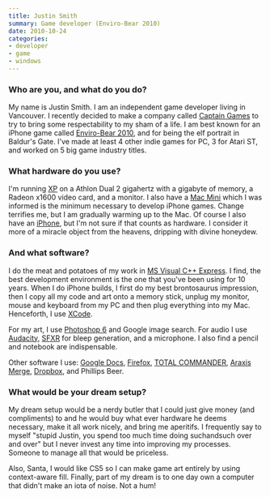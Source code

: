 ```yaml
---
title: Justin Smith
summary: Game developer (Enviro-Bear 2010)
date: 2010-10-24
categories:
- developer
- game
- windows
---
```


### Who are you, and what do you do?

My name is Justin Smith. I am an independent game developer living in Vancouver. I recently decided to make a company called [Captain Games](http://www.captain-games.com/ "Justin's game company website.") to try to bring some respectability to my sham of a life. I am best known for an iPhone game called [Enviro-Bear 2010][enviro-bear-2010-ios], and for being the elf portrait in Baldur's Gate. I've made at least 4 other indie games for PC, 3 for Atari ST, and worked on 5 big game industry titles.

### What hardware do you use?

I'm running [XP][windows-xp] on a Athlon Dual 2 gigahertz with a gigabyte of memory, a Radeon x1600 video card, and a monitor. I also have a [Mac Mini][mac-mini] which I was informed is the minimum necessary to develop iPhone games. Change terrifies me, but I am gradually warming up to the Mac. Of course I also have an [iPhone][], but I'm not sure if that counts as hardware. I consider it more of a miracle object from the heavens, dripping with divine honeydew.

### And what software?

I do the meat and potatoes of my work in [MS Visual C++ Express][visual-studio-express]. I find, the best development environment is the one that you've been using for 10 years. When I do iPhone builds, I first do my best brontosaurus impression, then I copy all my code and art onto a memory stick, unplug my monitor, mouse and keyboard from my PC and then plug everything into my Mac. Henceforth, I use [XCode][].

For my art, I use [Photoshop 6][photoshop] and Google image search. For audio I use [Audacity][], [SFXR][] for bleep generation, and a microphone. I also find a pencil and notebook are indispensable.

Other software I use: [Google Docs][google-docs], [Firefox][], [TOTAL COMMANDER][total-commander], [Araxis Merge][merge], [Dropbox][], and Phillips Beer.

### What would be your dream setup?

My dream setup would be a nerdy butler that I could just give money (and compliments) to and he would buy what ever hardware he deems necessary, make it all work nicely, and bring me aperitifs. I frequently say to myself "stupid Justin, you spend too much time doing suchandsuch over and over" but I never invest any time into improving my processes. Someone to manage all that would be priceless.

Also, Santa, I would like CS5 so I can make game art entirely by using context-aware fill. Finally, part of my dream is to one day own a computer that didn't make an iota of noise. Not a hum!

[audacity]: https://sourceforge.net/projects/audacity/ "An open-source, cross-platform audio editor."
[dropbox]: https://www.dropbox.com/ "Online syncing and storage."
[enviro-bear-2010-ios]: http://survey-smiles.com "A game for the iPhone with a bear driving a car."
[firefox]: https://www.mozilla.org/en-US/firefox/new/ "A cross-platform open-source web browser."
[google-docs]: https://en.wikipedia.org/wiki/Google_Docs "A web-based office suite."
[iphone]: https://en.wikipedia.org/wiki/IPhone_(1st_generation) "A smartphone."
[mac-mini]: https://www.apple.com/mac-mini/ "A small desktop computer."
[merge]: https://www.araxis.com/merge/ "File diff and merging software for Windows."
[photoshop]: https://www.adobe.com/products/photoshop.html "A bitmap image editor."
[sfxr]: http://www.drpetter.se/project_sfxr.html "A sound generator for video games."
[total-commander]: http://www.ghisler.com/ "A file explorer replacement for Windows."
[visual-studio-express]: https://visualstudio.microsoft.com/vs/visual-studio-express "An IDE for Windows."
[windows-xp]: https://en.wikipedia.org/wiki/Windows_XP "An operating system for x86 computers."
[xcode]: https://en.wikipedia.org/wiki/Xcode "An IDE for Mac developers."
